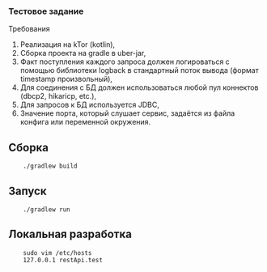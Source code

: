 ### Тестовое задание

Требования
1. Реализация на kTor (kotlin),
2. Сборка проекта на gradle в uber-jar,
3. Факт поступления каждого запроса должен логироваться с помощью библиотеки logback в стандартный поток вывода (формат timestamp произвольный),
4. Для соединения с БД должен использоваться любой пул коннектов (dbcp2, hikaricp, etc.),
5. Для запросов к БД используется JDBC,
6. Значение порта, который слушает сервис, задаётся из файла конфига или переменной окружения.

## Сборка
```shell script
    ./gradlew build
```

## Запуск
```shell script
    ./gradlew run
```

## Локальная разработка
```shell script
    sudo vim /etc/hosts
    127.0.0.1 restApi.test
```
